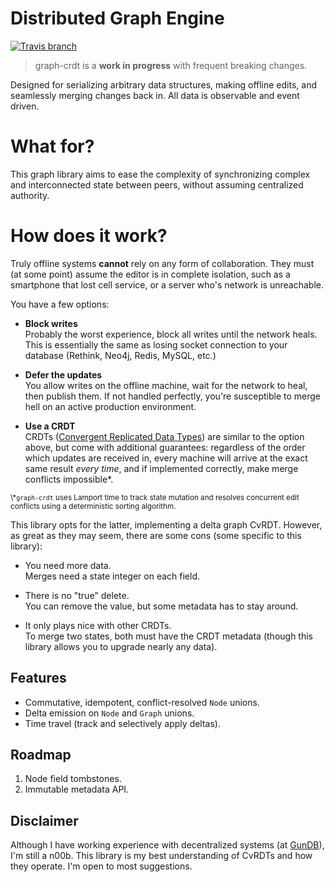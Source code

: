# Distributed Graph Engine
[![Travis branch](https://img.shields.io/travis/PsychoLlama/graph-crdt/master.svg?style=flat-square)](https://travis-ci.org/PsychoLlama/graph-crdt)

> graph-crdt is a **work in progress** with frequent breaking changes.

Designed for serializing arbitrary data structures, making offline edits, and seamlessly merging changes back in. All data is observable and event driven.

# What for?
This graph library aims to ease the complexity of synchronizing complex and interconnected state between peers, without assuming centralized authority.

# How does it work?
Truly offline systems **cannot** rely on any form of collaboration. They must (at some point) assume the editor is in complete isolation, such as a smartphone that lost cell service, or a server who's network is unreachable.

You have a few options:
- **Block writes**<br />
Probably the worst experience, block all writes until the network heals. This is essentially the same as losing socket connection to your database (Rethink, Neo4j, Redis, MySQL, etc.)

- **Defer the updates**<br />
You allow writes on the offline machine, wait for the network to heal, then publish them. If not handled perfectly, you're susceptible to merge hell on an active production environment.

- **Use a CRDT**<br />
CRDTs ([Convergent Replicated Data Types](https://en.wikipedia.org/wiki/Conflict-free_replicated_data_type)) are similar to the option above, but come with additional guarantees: regardless of the order which updates are received in, every machine will arrive at the exact same result *every time*, and if implemented correctly, make merge conflicts impossible\*.

<small>
\*<code>graph-crdt</code> uses Lamport time to track state mutation and resolves concurrent edit conflicts using a deterministic sorting algorithm.
</small>

This library opts for the latter, implementing a delta graph CvRDT. However, as great as they may seem, there are some cons (some specific to this library):

- You need more data.<br />
 Merges need a state integer on each field.

- There is no "true" delete.<br />
 You can remove the value, but some metadata has to stay around.

- It only plays nice with other CRDTs.<br />
 To merge two states, both must have the CRDT metadata (though this library allows you to upgrade nearly any data).

## Features
- Commutative, idempotent, conflict-resolved `Node` unions.
- Delta emission on `Node` and `Graph` unions.
- Time travel (track and selectively apply deltas).

## Roadmap
1. Node field tombstones.
2. Immutable metadata API.

## Disclaimer
Although I have working experience with decentralized systems (at [GunDB](//gundb.io)), I'm still a n00b. This library is my best understanding of CvRDTs and how they operate. I'm open to most suggestions.
